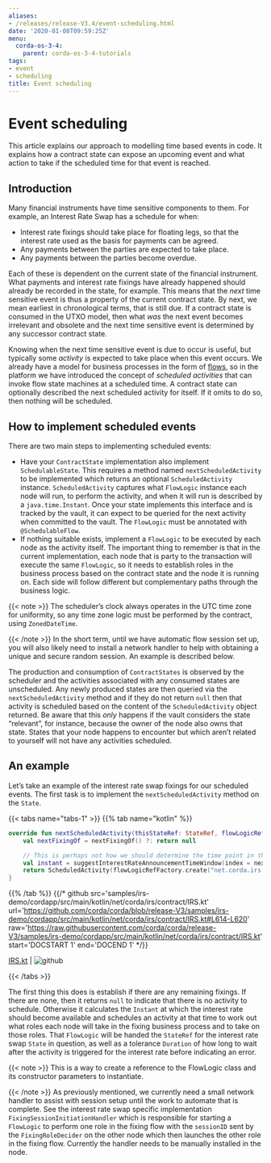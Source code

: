 ```yaml
---
aliases:
- /releases/release-V3.4/event-scheduling.html
date: '2020-01-08T09:59:25Z'
menu:
  corda-os-3-4:
    parent: corda-os-3-4-tutorials
tags:
- event
- scheduling
title: Event scheduling
---
```





# Event scheduling

This article explains our approach to modelling time based events in code. It explains how a contract
state can expose an upcoming event and what action to take if the scheduled time for that event is reached.


## Introduction

Many financial instruments have time sensitive components to them.  For example, an Interest Rate Swap has a schedule
for when:


* Interest rate fixings should take place for floating legs, so that the interest rate used as the basis for payments
can be agreed.
* Any payments between the parties are expected to take place.
* Any payments between the parties become overdue.

Each of these is dependent on the current state of the financial instrument.  What payments and interest rate fixings
have already happened should already be recorded in the state, for example.  This means that the *next* time sensitive
event is thus a property of the current contract state.  By next, we mean earliest in chronological terms, that is still
due.  If a contract state is consumed in the UTXO model, then what *was* the next event becomes irrelevant and obsolete
and the next time sensitive event is determined by any successor contract state.

Knowing when the next time sensitive event is due to occur is useful, but typically some *activity* is expected to take
place when this event occurs.  We already have a model for business processes in the form of [flows](flow-state-machines.md),
so in the platform we have introduced the concept of *scheduled activities* that can invoke flow state machines
at a scheduled time.  A contract state can optionally described the next scheduled activity for itself.  If it omits
to do so, then nothing will be scheduled.


## How to implement scheduled events

There are two main steps to implementing scheduled events:


* Have your `ContractState` implementation also implement `SchedulableState`.  This requires a method named
`nextScheduledActivity` to be implemented which returns an optional `ScheduledActivity` instance.
`ScheduledActivity` captures what `FlowLogic` instance each node will run, to perform the activity, and when it
will run is described by a `java.time.Instant`.  Once your state implements this interface and is tracked by the
vault, it can expect to be queried for the next activity when committed to the vault. The `FlowLogic` must be
annotated with `@SchedulableFlow`.
* If nothing suitable exists, implement a `FlowLogic` to be executed by each node as the activity itself.
The important thing to remember is that in the current implementation, each node that is party to the transaction
will execute the same `FlowLogic`, so it needs to establish roles in the business process based on the contract
state and the node it is running on. Each side will follow different but complementary paths through the business logic.

{{< note >}}
The scheduler’s clock always operates in the UTC time zone for uniformity, so any time zone logic must be
performed by the contract, using `ZonedDateTime`.

{{< /note >}}
In the short term, until we have automatic flow session set up, you will also likely need to install a network
handler to help with obtaining a unique and secure random session.  An example is described below.

The production and consumption of `ContractStates` is observed by the scheduler and the activities associated with
any consumed states are unscheduled.  Any newly produced states are then queried via the `nextScheduledActivity`
method and if they do not return `null` then that activity is scheduled based on the content of the
`ScheduledActivity` object returned. Be aware that this *only* happens if the vault considers the state
“relevant”, for instance, because the owner of the node also owns that state. States that your node happens to
encounter but which aren’t related to yourself will not have any activities scheduled.


## An example

Let’s take an example of the interest rate swap fixings for our scheduled events.  The first task is to implement the
`nextScheduledActivity` method on the `State`.

{{< tabs name="tabs-1" >}}
{{% tab name="kotlin" %}}
```kotlin
override fun nextScheduledActivity(thisStateRef: StateRef, flowLogicRefFactory: FlowLogicRefFactory): ScheduledActivity? {
    val nextFixingOf = nextFixingOf() ?: return null

    // This is perhaps not how we should determine the time point in the business day, but instead expect the schedule to detail some of these aspects
    val instant = suggestInterestRateAnnouncementTimeWindow(index = nextFixingOf.name, source = floatingLeg.indexSource, date = nextFixingOf.forDay).fromTime!!
    return ScheduledActivity(flowLogicRefFactory.create("net.corda.irs.flows.FixingFlow\$FixingRoleDecider", thisStateRef), instant)
}

```
{{% /tab %}}
{{/* github src='samples/irs-demo/cordapp/src/main/kotlin/net/corda/irs/contract/IRS.kt' url='https://github.com/corda/corda/blob/release-V3/samples/irs-demo/cordapp/src/main/kotlin/net/corda/irs/contract/IRS.kt#L614-L620' raw='https://raw.githubusercontent.com/corda/corda/release-V3/samples/irs-demo/cordapp/src/main/kotlin/net/corda/irs/contract/IRS.kt' start='DOCSTART 1' end='DOCEND 1' */}}

[IRS.kt](https://github.com/corda/corda/blob/release/os/3.4/samples/irs-demo/cordapp/src/main/kotlin/net/corda/irs/contract/IRS.kt) | ![github](/images/svg/github.svg "github")

{{< /tabs >}}

The first thing this does is establish if there are any remaining fixings.  If there are none, then it returns `null`
to indicate that there is no activity to schedule.  Otherwise it calculates the `Instant` at which the interest rate
should become available and schedules an activity at that time to work out what roles each node will take in the fixing
business process and to take on those roles.  That `FlowLogic` will be handed the `StateRef` for the interest
rate swap `State` in question, as well as a tolerance `Duration` of how long to wait after the activity is triggered
for the interest rate before indicating an error.

{{< note >}}
This is a way to create a reference to the FlowLogic class and its constructor parameters to instantiate.

{{< /note >}}
As previously mentioned, we currently need a small network handler to assist with session setup until the work to
automate that is complete.  See the interest rate swap specific implementation `FixingSessionInitiationHandler` which
is responsible for starting a `FlowLogic` to perform one role in the fixing flow with the `sessionID` sent
by the `FixingRoleDecider` on the other node which then launches the other role in the fixing flow.  Currently
the handler needs to be manually installed in the node.


